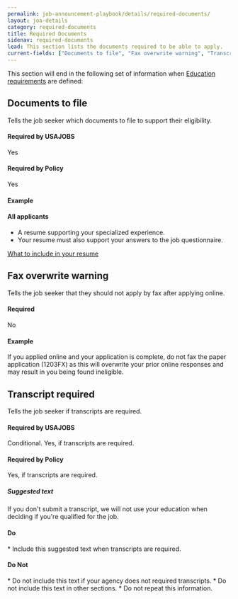 ```yaml
---
permalink: job-announcement-playbook/details/required-documents/
layout: joa-details
category: required-documents
title: Required Documents
sidenav: required-documents
lead: This section lists the documents required to be able to apply.
current-fields: ["Documents to file", "Fax overwrite warning", "Transcript required"]
---
```


This section will end in the following set of information when [Education requirements](../requirements/#education) are defined:

<div class="usajobs-recruitment-joa-playbook-details__example-img">
<amp-img src="{{ site.baseurl }}/assets/images/job-announcement-playbook/required-documents-disclaimer-v6.6.png"
  srcset="{{ site.baseurl }}/assets/images/job-announcement-playbook/required-documents-disclaimer-v6.6.png 768w,
  {{ site.baseurl }}/assets/images/job-announcement-playbook/required-documents-disclaimer-v6.6-SM.png 100w"
  width="701"
  height="258"
  layout="responsive"
  alt="Required Documents disclaimers v6.6 example"></amp-img>
</div>


## Documents to file

Tells the job seeker which documents to file to support their eligibility.

<div class="usajobs-recruitment-joa-playbook-details__container">
<div class="usajobs-recruitment-joa-playbook-details__required-by-usajobs">
  <h4>Required by USAJOBS</h4>
  <p>Yes</p>
</div>
<div class="usajobs-recruitment-joa-playbook-details__required-by-policy">
  <h4>Required by Policy</h4>
  <p>Yes</p>
</div>
</div>

#### Example

<div class="usajobs-recruitment-joa-playbook-details__suggested-text">
<h4>All applicants</h4>
<ul>
<li>A resume supporting your specialized experience.</li>
<li>Your resume must also support your answers to the job questionnaire.</li>
</ul>
<p>
<a href="https://www.usajobs.gov/Help/faq/application/documents/resume/what-to-include/">What to include in your resume</a>
</p>
</div>



## Fax overwrite warning

Tells the job seeker that they should not apply by fax after applying online.

#### Required
No

#### Example

<div class="usajobs-recruitment-joa-playbook-details__suggested-text">
If you applied online and your application is complete, do not fax the paper application (1203FX) as this will overwrite your prior online responses and may result in you being found ineligible.
</div>

## Transcript required

Tells the job seeker if transcripts are required.

<div class="usajobs-recruitment-joa-playbook-details__container">
<div class="usajobs-recruitment-joa-playbook-details__required-by-usajobs">
  <h4>Required by USAJOBS</h4>
  <p>Conditional. Yes, if transcripts are required.</p>
</div>
<div class="usajobs-recruitment-joa-playbook-details__required-by-policy">
  <h4>Required by Policy</h4>
  <p>Yes, if transcripts are required.</p>
</div>
</div>


<div class="usajobs-recruitment-joa-playbook-details__suggested-text">
<h5>Suggested text</h5>
If you don't submit a transcript, we will not use your education when deciding if you're qualified for the job.
</div>

<div class="usajobs-recruitment-joa-playbook-details__container">
<div class="usajobs-recruitment-joa-playbook-details__do">
  <h4><span class="fa fa-check"></span> Do</h4>
  * Include this suggested text when transcripts are required.
</div>
<div class="usajobs-recruitment-joa-playbook-details__do-not">
  <h4><span class="fa fa-times"></span> Do Not</h4>
  * Do not include this text if your agency does not required transcripts.
  * Do not include this text in other sections.
  * Do not repeat this information.
</div>
</div>
